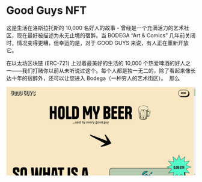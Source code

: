 # Good Guys NFT


这是生活在洛斯拉托斯的 10,000 名好人的故事 - 曾经是一个充满活力的艺术社区，现在最好被描述为永无止境的宿醉。当 BODEGA “Art & Comics” 几年前关闭时，情况变得更糟，但幸运的是，对于 GOOD GUYS 来说，有人正在重新开放它。

在以太坊区块链 (ERC-721) 上过着最美好的生活的 10,000 个热爱啤酒的好人之一——我们打赌你以前从未听说过这个。每个人都是独一无二的，除了看起来像长达十年的宿醉外，还可以让您进入 Bodega（一种穷人的艺术街区）。
‍ 那么

![nft](41323112.png)
